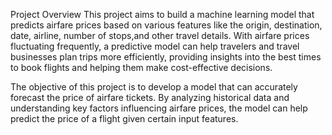 Project Overview
This project aims to build a machine learning model that predicts airfare prices based on various features like the origin, destination, date, airline, number of stops,and other travel details.
With airfare prices fluctuating frequently, a predictive model can help travelers and travel businesses plan trips more efficiently, providing insights into the best times to book flights and 
helping them make cost-effective decisions.

The objective of this project is to develop a model that can accurately forecast the price of airfare tickets.
By analyzing historical data and understanding key factors influencing airfare prices, the model can help predict the price of a flight given certain input features.

